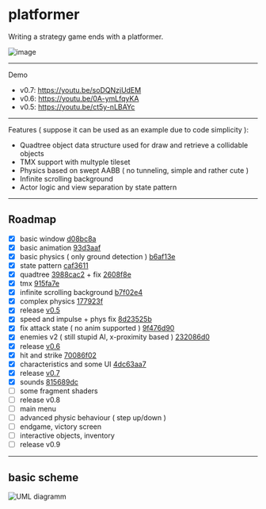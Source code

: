 # platformer
Writing a strategy game ends with a platformer.

![image](https://raw.github.com/shinomontaz/platformer/master/docs/pic.png?raw=true)

---
Demo
- v0.7: https://youtu.be/soDQNzjUdEM
- v0.6: https://youtu.be/0A-ymLfqyKA
- v0.5: https://youtu.be/ct5y-nLBAYc

---

Features ( suppose it can be used as an example due to code simplicity ):
- Quadtree object data structure used for draw and retrieve a collidable objects
- TMX support with multyple tileset
- Physics based on swept AABB ( no tunneling, simple and rather cute )
- Infinite scrolling background
- Actor logic and view separation by state pattern

---
## Roadmap

- [x] basic window [d08bc8a](https://github.com/shinomontaz/platformer/commit/d08bc8a90989e59778464a673b8307bdc85823e1)
- [x] basic animation [93d3aaf](https://github.com/shinomontaz/platformer/commit/93d3aafb731cb7099739c0935e4508dc384d8a29)
- [x] basic physics ( only ground detection ) [b6af13e](https://github.com/shinomontaz/platformer/commit/b6af13edb2bd57ed6282213f25f8fea41daf5768)
- [x] state pattern [caf3611](https://github.com/shinomontaz/platformer/commit/caf3611876c02b252a30f2b6ce3ef5ff69f2e222)
- [x] quadtree [3988cac2](https://github.com/shinomontaz/platformer/commit/3988cac2f6cd5dcc358ba8fd7d92ca76ebd61d0b) + fix [2608f8e](https://github.com/shinomontaz/platformer/commit/2608f8e3e9248eef0d19ee2822c3745d01171a29)
- [x] tmx [915fa7e](https://github.com/shinomontaz/platformer/commit/915fa7e05eb937ae8ff9a45663be39b7fd078b9e)
- [x] infinite scrolling background [b7f02e4](https://github.com/shinomontaz/platformer/commit/b7f02e4e39a7ee3b52e6bfac670fafec2db88d08)
- [x] complex physics [177923f](https://github.com/shinomontaz/platformer/commit/177923f1fd371e6e4e0cb3e8160be445a302b295)
- [x] release [v0.5](https://github.com/shinomontaz/platformer/releases/tag/v0.5.0)
- [x] speed and impulse + phys fix [8d23525b](https://github.com/shinomontaz/platformer/commit/8d23525bc50f5c9711592c528ab755570c03714d)
- [x] fix attack state ( no anim supported ) [9f476d90](https://github.com/shinomontaz/platformer/commit/9f476d9012ce9a3f1dcd1c4046164608adc781e6)
- [x] enemies v2 ( still stupid AI, x-proximity based ) [232086d0](https://github.com/shinomontaz/platformer/commit/232086d07d1cc6ded87198fddb02b2b8f6ba696c)
- [x] release [v0.6](https://github.com/shinomontaz/platformer/releases/tag/v0.6.0)
- [x] hit and strike [70086f02](https://github.com/shinomontaz/platformer/commit/70086f022dd1fc2fb2c757e50270f5ed76f2ba53)
- [x] characteristics and some UI [4dc63aa7](https://github.com/shinomontaz/platformer/commit/4dc63aa7cc04d1c8ea991494f725b2e97ef909ad)
- [x] release [v0.7](https://github.com/shinomontaz/platformer/releases/tag/v0.7.0)
- [x] sounds [815689dc](https://github.com/shinomontaz/platformer/commit/815689dc1c786dbfc4da9b0320a7bdccb821eb81)
- [ ] some fragment shaders
- [ ] release v0.8
- [ ] main menu
- [ ] advanced physic behaviour ( step up/down )
- [ ] endgame, victory screen
- [ ] interactive objects, inventory
- [ ] release v0.9

---
## basic scheme
![UML diagramm](https://raw.github.com/shinomontaz/platformer/master/docs/diagramm-todo.png?raw=true)
